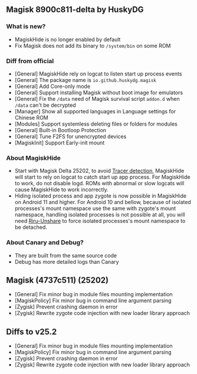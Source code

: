 ## Magisk 8900c811-delta by HuskyDG

### What is new?

- MagiskHide is no longer enabled by default
- Fix Magisk does not add its binary to `/system/bin` on some ROM

### Diff from official

- [General] MagiskHide rely on logcat to listen start up process events
- [General] The package name is `io.github.huskydg.magisk`
- [General] Add Core-only mode
- [General] Support installing Magisk without boot image for emulators
- [General] Fix the `/data` need of Magisk survival script `addon.d` when `/data` can't be decrypted
- [Manager] Show all supported languages in Language settings for Chinese ROM
- [Modules] Support systemless deleting files or folders for modules
- [General] Built-in Bootloop Protection
- [General] Tune F2FS for unencrypted devices
- [MagiskInit] Support Early-init mount

### About MagiskHide

- Start with Magisk Delta 25202, to avoid [Tracer detection](https://github.com/vvb2060/magiskdetector), MagiskHide will start to rely on logcat to catch start up app process. For MagiskHide to work, do not disable logd. ROMs with abnormal or slow logcats will cause MagiskHide to work incorrectly.
- Hiding isolated process and app zygote is now possible in MagiskHide on Android 11 and higher. For Android 10 and bellow, because of isolated processes's mount namespace use the same with zygote's mount namespace, handling isolated processes is not possible at all, you will need [Riru-Unshare](https://github.com/vvb2060/riru-unshare/releases) to force isolated processes's mount namespace to be detached.

### About Canary and Debug?

- They are built from the same source code
- Debug has more detailed logs than Canary

## Magisk (4737c511) (25202)

- [General] Fix minor bug in module files mounting implementation
- [MagiskPolicy] Fix minor bug in command line argument parsing
- [Zygisk] Prevent crashing daemon in error
- [Zygisk] Rewrite zygote code injection with new loader library approach

## Diffs to v25.2

- [General] Fix minor bug in module files mounting implementation
- [MagiskPolicy] Fix minor bug in command line argument parsing
- [Zygisk] Prevent crashing daemon in error
- [Zygisk] Rewrite zygote code injection with new loader library approach